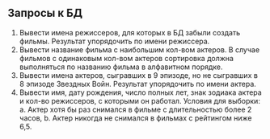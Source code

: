 ## Запросы к БД

1. Вывести имена режиссеров, для которых в БД забыли создать фильмы.
Результат упорядочить по имени режиссера.
2. Вывести название фильма с наибольшим кол-вом актеров. В случае
фильмов с одинаковым кол-вом актеров сортировка должна выполняться
по названию фильма в алфавитном порядке.
3. Вывести имена актеров, сыгравших в 9 эпизоде, но не сыгравших в 8
эпизоде Звездных Войн. Результат упорядочить по имени актера.
4. Вывести имя, дату рождения, число полных лет, знак зодиака актера и
кол-во режиссеров, с которыми он работал. Условия для выборки:
   a. Актер хотя бы раз снимался в фильме с длительностью более 2 часов,
   b. Актер никогда не снимался в фильмах с рейтингом ниже 6,5.